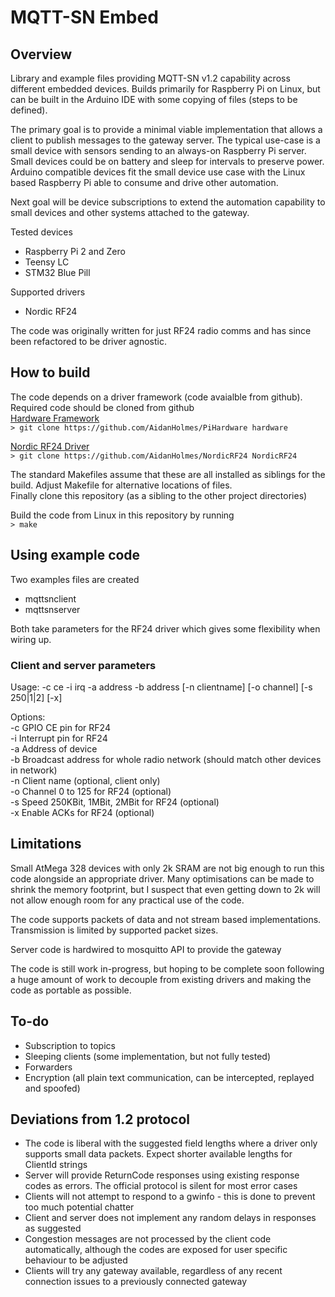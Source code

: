 # MQTT-SN Embed
## Overview

Library and example files providing MQTT-SN v1.2 capability across different embedded devices.
Builds primarily for Raspberry Pi on Linux, but can be built in the Arduino IDE with some copying of files (steps to be defined).

The primary goal is to provide a minimal viable implementation that allows a client to publish messages to the gateway server. The typical use-case is a small device with sensors sending to an always-on Raspberry Pi server. Small devices could be on battery and sleep for intervals to preserve power. Arduino compatible devices fit the small device use case with the Linux based Raspberry Pi able to consume and drive other automation.

Next goal will be device subscriptions to extend the automation capability to small devices and other systems attached to the gateway.

Tested devices
* Raspberry Pi 2 and Zero
* Teensy LC
* STM32 Blue Pill

Supported drivers
* Nordic RF24

The code was originally written for just RF24 radio comms and has since been refactored to be driver agnostic.

## How to build
The code depends on a driver framework (code avaialble from github).  
Required code should be cloned from github  
[Hardware Framework](https://github.com/AidanHolmes/PiHardware)  
`> git clone https://github.com/AidanHolmes/PiHardware hardware`

[Nordic RF24 Driver](https://github.com/AidanHolmes/NordicRF24)  
`> git clone https://github.com/AidanHolmes/NordicRF24 NordicRF24`

The standard Makefiles assume that these are all installed as siblings for the build. Adjust Makefile for alternative locations of files.  
Finally clone this repository (as a sibling to the other project directories)

Build the code from Linux in this repository by running  
`> make`

## Using example code
Two examples files are created
* mqttsnclient
* mqttsnserver

Both take parameters for the RF24 driver which gives some flexibility when wiring up. 

### Client and server parameters
Usage:  -c ce -i irq -a address -b address [-n clientname] [-o channel] [-s 250|1|2] [-x]

Options:  
-c GPIO CE pin for RF24  
-i Interrupt pin for RF24  
-a Address of device  
-b Broadcast address for whole radio network (should match other devices in network)  
-n Client name (optional, client only)  
-o Channel 0 to 125 for RF24 (optional)  
-s Speed 250KBit, 1MBit, 2MBit for RF24 (optional)  
-x Enable ACKs for RF24 (optional)  

## Limitations
Small AtMega 328 devices with only 2k SRAM are not big enough to run this code alongside an appropriate driver. Many optimisations can be made to shrink the memory footprint, but I suspect that even getting down to 2k will not allow enough room for any practical use of the code.

The code supports packets of data and not stream based implementations. Transmission is limited by supported packet sizes.

Server code is hardwired to mosquitto API to provide the gateway

The code is still work in-progress, but hoping to be complete soon following a huge amount of work to decouple from existing drivers and making the code as portable as possible.

## To-do
* Subscription to topics
* Sleeping clients (some implementation, but not fully tested)
* Forwarders
* Encryption (all plain text communication, can be intercepted, replayed and spoofed)

## Deviations from 1.2 protocol
* The code is liberal with the suggested field lengths where a driver only supports small data packets. Expect shorter available lengths for ClientId strings
* Server will provide ReturnCode responses using existing response codes as errors. The official protocol is silent for most error cases
* Clients will not attempt to respond to a gwinfo - this is done to prevent too much potential chatter
* Client and server does not implement any random delays in responses as suggested
* Congestion messages are not processed by the client code automatically, although the codes are exposed for user specific behaviour to be adjusted
* Clients will try any gateway available, regardless of any recent connection issues to a previously connected gateway